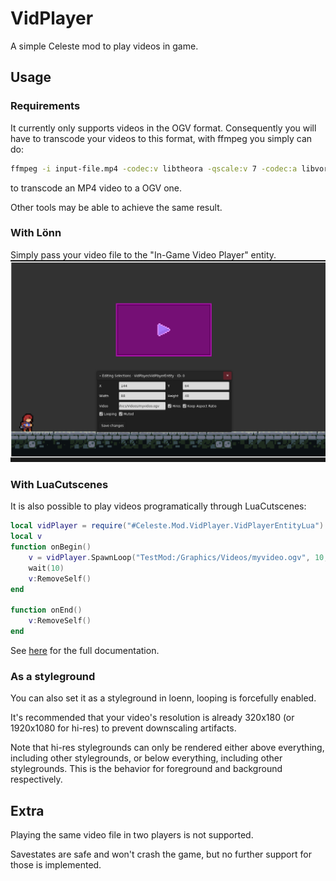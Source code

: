 # VidPlayer
A simple Celeste mod to play videos in game.

## Usage
### Requirements
It currently only supports videos in the OGV format. Consequently you will have to 
transcode your videos to this format, with ffmpeg you simply can do:
```bash
ffmpeg -i input-file.mp4 -codec:v libtheora -qscale:v 7 -codec:a libvorbis -qscale:a 5 output-file.ogv
```
to transcode an MP4 video to a OGV one.

Other tools may be able to achieve the same result.

### With Lönn
Simply pass your video file to the "In-Game Video Player" entity.
![In loenn](./Docs/in_loenn.png)

### With LuaCutscenes
It is also possible to play videos programatically through LuaCutscenes:
```lua
local vidPlayer = require("#Celeste.Mod.VidPlayer.VidPlayerEntityLua")
local v
function onBegin()
    v = vidPlayer.SpawnLoop("TestMod:/Graphics/Videos/myvideo.ogv", 10, 10, 100, 100)
    wait(10)
    v:RemoveSelf()
end

function onEnd()
    v:RemoveSelf()
end
```
See [here](Docs/api/Celeste.Mod.VidPlayer.VidPlayerEntityLua.md)
for the full documentation.

### As a styleground
You can also set it as a styleground in loenn, looping is forcefully enabled.

It's recommended that your video's resolution is already 320x180 (or 1920x1080 for hi-res) to prevent downscaling artifacts.

Note that hi-res stylegrounds can only be rendered either above everything, including other stylegrounds, or below everything, including other stylegrounds. This is the behavior for foreground and background respectively.

## Extra
Playing the same video file in two players is not supported.

Savestates are safe and won't crash the game, but no further support for those is implemented.
